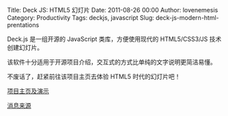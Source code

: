Title: Deck JS: HTML5 幻灯片
Date: 2011-08-26 00:00
Author: lovenemesis
Category: Productivity
Tags: deckjs, javascript
Slug: deck-js-modern-html-prentations

Deck.js 是一组开源的 JavaScript 类库，方便使用现代的 HTML5/CSS3/JS
技术创建幻灯片。

该软件十分适用于开源项目介绍，交互式的方式比单纯的文字说明更简洁易懂。

不废话了，赶紧前往该项目主页去体验 HTML5 时代的幻灯片吧！

[项目主页及演示](http://imakewebthings.github.com/deck.js/)

[消息来源](https://twitter.com/#!/justinvincent/status/106350624836292608)
